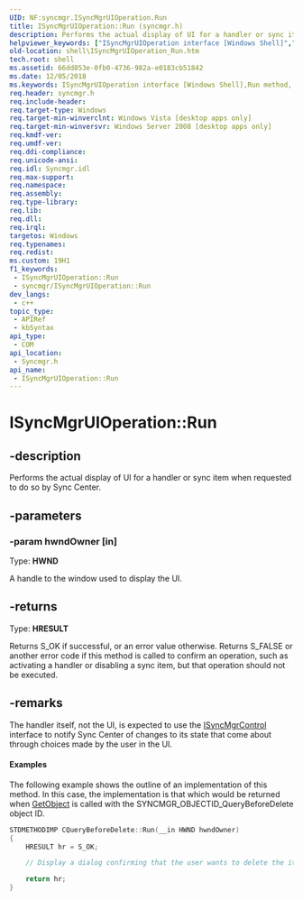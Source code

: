 ```yaml
---
UID: NF:syncmgr.ISyncMgrUIOperation.Run
title: ISyncMgrUIOperation::Run (syncmgr.h)
description: Performs the actual display of UI for a handler or sync item when requested to do so by Sync Center.
helpviewer_keywords: ["ISyncMgrUIOperation interface [Windows Shell]","Run method","ISyncMgrUIOperation.Run","ISyncMgrUIOperation::Run","Run","Run method [Windows Shell]","Run method [Windows Shell]","ISyncMgrUIOperation interface","_shell_ISyncMgrUIOperation_Run","shell.ISyncMgrUIOperation_Run","syncmgr/ISyncMgrUIOperation::Run"]
old-location: shell\ISyncMgrUIOperation_Run.htm
tech.root: shell
ms.assetid: 66dd853e-0fb0-4736-982a-e0183cb51842
ms.date: 12/05/2018
ms.keywords: ISyncMgrUIOperation interface [Windows Shell],Run method, ISyncMgrUIOperation.Run, ISyncMgrUIOperation::Run, Run, Run method [Windows Shell], Run method [Windows Shell],ISyncMgrUIOperation interface, _shell_ISyncMgrUIOperation_Run, shell.ISyncMgrUIOperation_Run, syncmgr/ISyncMgrUIOperation::Run
req.header: syncmgr.h
req.include-header: 
req.target-type: Windows
req.target-min-winverclnt: Windows Vista [desktop apps only]
req.target-min-winversvr: Windows Server 2008 [desktop apps only]
req.kmdf-ver: 
req.umdf-ver: 
req.ddi-compliance: 
req.unicode-ansi: 
req.idl: Syncmgr.idl
req.max-support: 
req.namespace: 
req.assembly: 
req.type-library: 
req.lib: 
req.dll: 
req.irql: 
targetos: Windows
req.typenames: 
req.redist: 
ms.custom: 19H1
f1_keywords:
 - ISyncMgrUIOperation::Run
 - syncmgr/ISyncMgrUIOperation::Run
dev_langs:
 - c++
topic_type:
 - APIRef
 - kbSyntax
api_type:
 - COM
api_location:
 - Syncmgr.h
api_name:
 - ISyncMgrUIOperation::Run
---
```


# ISyncMgrUIOperation::Run


## -description

Performs the actual display of UI for a handler or sync item when requested to do so by Sync Center.

## -parameters

### -param hwndOwner [in]

Type: <b>HWND</b>

A handle to the window used to display the UI.

## -returns

Type: <b>HRESULT</b>

Returns S_OK if successful, or an error value otherwise. Returns S_FALSE or another error code if this method is called to confirm an operation, such as activating a handler or disabling a sync item, but that operation should not be executed.

## -remarks

The handler itself, not the UI, is expected to use the <a href="/windows/desktop/api/syncmgr/nn-syncmgr-isyncmgrcontrol">ISyncMgrControl</a> interface to notify Sync Center of changes to its state that come about through choices made by the user in the UI.


#### Examples



The following example shows the outline of an implementation of this method. In this case, the implementation is that which would be returned when <a href="/windows/desktop/api/syncmgr/nf-syncmgr-isyncmgrsyncitem-getobject">GetObject</a> is called with the SYNCMGR_OBJECTID_QueryBeforeDelete object ID.


```cpp
STDMETHODIMP CQueryBeforeDelete::Run(__in HWND hwndOwner)
{
    HRESULT hr = S_OK;

    // Display a dialog confirming that the user wants to delete the item.

    return hr;
}

```

